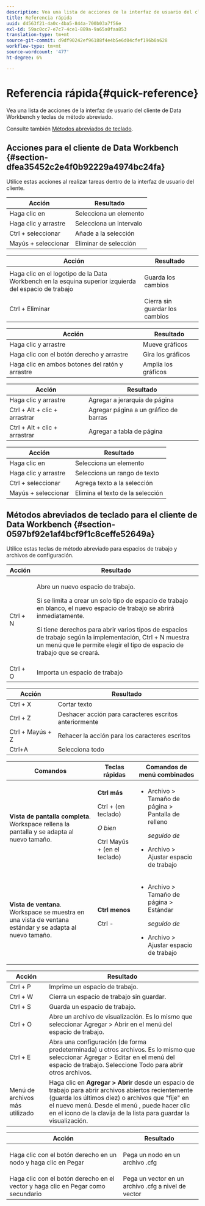 ```yaml
---
description: Vea una lista de acciones de la interfaz de usuario del cliente de Data Workbench y teclas de método abreviado.
title: Referencia rápida
uuid: d4563f21-4a0c-4ba5-844a-700b03a7f56e
exl-id: 59ac0cc7-e7c7-4ce1-889a-9a65a0faa853
translation-type: tm+mt
source-git-commit: d9df90242ef96188f4e4b5e6d04cfef196b0a628
workflow-type: tm+mt
source-wordcount: '477'
ht-degree: 6%

---
```


# Referencia rápida{#quick-reference}

Vea una lista de acciones de la interfaz de usuario del cliente de Data Workbench y teclas de método abreviado.

Consulte también [Métodos abreviados de teclado](../../../home/c-get-started/c-vis/c-qk-ref.md#section-0597bf92e1af4bcf9f1c8ceffe52649a).

## Acciones para el cliente de Data Workbench {#section-dfea35452c2e4f0b92229a4974bc24fa}

Utilice estas acciones al realizar tareas dentro de la interfaz de usuario del cliente.

| Acción | Resultado  |
|---|---|
| Haga clic en | Selecciona un elemento |
| Haga clic y arrastre | Selecciona un intervalo |
| Ctrl + seleccionar | Añade a la selección |
| Mayús + seleccionar | Eliminar de selección |

<table id="table_468868B713E94F08BFF8F5C468F5100B"> 
 <thead> 
  <tr> 
   <th colname="col1" class="entry"> Acción </th> 
   <th colname="col2" class="entry"> Resultado  </th> 
  </tr> 
 </thead>
 <tbody> 
  <tr> 
   <td colname="col1"> Haga clic en el logotipo de la Data Workbench en la esquina superior izquierda del espacio de trabajo </td> 
   <td colname="col2"> <p>Guarda los cambios </p> </td> 
  </tr> 
  <tr> 
   <td colname="col1"> Ctrl + Eliminar </td> 
   <td colname="col2"> Cierra sin guardar los cambios </td> 
  </tr> 
 </tbody> 
</table>

| Acción | Resultado  |
|---|---|
| Haga clic y arrastre | Mueve gráficos |
| Haga clic con el botón derecho y arrastre | Gira los gráficos |
| Haga clic en ambos botones del ratón y arrastre | Amplía los gráficos |

| Acción | Resultado  |
|---|---|
| Haga clic y arrastre | Agregar a jerarquía de página |
| Ctrl + Alt + clic + arrastrar | Agregar página a un gráfico de barras |
| Ctrl + Alt + clic + arrastrar | Agregar a tabla de página |

| Acción | Resultado  |
|---|---|
| Haga clic en | Selecciona un elemento |
| Haga clic y arrastre | Selecciona un rango de texto |
| Ctrl + seleccionar | Agrega texto a la selección |
| Mayús + seleccionar | Elimina el texto de la selección |

## Métodos abreviados de teclado para el cliente de Data Workbench {#section-0597bf92e1af4bcf9f1c8ceffe52649a}

Utilice estas teclas de método abreviado para espacios de trabajo y archivos de configuración.

<table id="table_169AD5F75C92449FACEAC64660B4B50D"> 
 <thead> 
  <tr> 
   <th colname="col1" class="entry"> Acción </th> 
   <th colname="col2" class="entry"> Resultado  </th> 
  </tr>
 </thead>
 <tbody> 
  <tr> 
   <td colname="col1"> Ctrl + N </td> 
   <td colname="col2"> <p>Abre un nuevo espacio de trabajo. </p> <p>Si se limita a crear un solo tipo de espacio de trabajo en blanco, el nuevo espacio de trabajo se abrirá inmediatamente. </p> <p>Si tiene derechos para abrir varios tipos de espacios de trabajo según la implementación, Ctrl + N muestra un menú que le permite elegir el tipo de espacio de trabajo que se creará. </p> </td> 
  </tr> 
  <tr> 
   <td colname="col1"> Ctrl + O </td> 
   <td colname="col2"> Importa un espacio de trabajo </td> 
  </tr> 
 </tbody> 
</table>

| Acción | Resultado  |
|---|---|
| Ctrl + X | Cortar texto |
| Ctrl + Z | Deshacer acción para caracteres escritos anteriormente |
| Ctrl + Mayús + Z | Rehacer la acción para los caracteres escritos |
| Ctrl+A | Selecciona todo |

<table id="table_A01C514C99F043338D183A6839E03DEA"> 
 <thead> 
  <tr> 
   <th colname="col1" class="entry"> Comandos </th> 
   <th colname="col2" class="entry"> Teclas rápidas </th> 
   <th colname="col3" class="entry"> Comandos de menú combinados </th> 
  </tr>
 </thead>
 <tbody> 
  <tr> 
   <td colname="col1"><b>Vista de pantalla completa</b>. Workspace rellena la pantalla y se adapta al nuevo tamaño. </td> 
   <td colname="col2"><b>Ctrl más</b> <p>Ctrl + (en teclado) </p> <p><i>O bien</i> </p> <p>Ctrl Mayús + (en el teclado) </p> </td> 
   <td colname="col3"> 
    <ul id="ul_C7C731B894D946D9916F50806F015857"> 
     <li id="li_452B4C119B1A40038A408CFFC53653A9">Archivo &gt; Tamaño de página &gt; Pantalla de relleno <p><i>seguido de</i> </p> </li> 
     <li id="li_DE9B8B31B9F24A6AA68A1D0DB886B501">Archivo &gt; Ajustar espacio de trabajo </li> 
    </ul> </td> 
  </tr> 
  <tr> 
   <td colname="col1"><b>Vista de ventana</b>. Workspace se muestra en una vista de ventana estándar y se adapta al nuevo tamaño. </td> 
   <td colname="col2"><b>Ctrl menos</b> <p>Ctrl - </p> </td> 
   <td colname="col3"> 
    <ul id="ul_3474B9EFD69343C09BC84E485D896C28"> 
     <li id="li_820BAED76FF24A5785E6D89C5C692DD5">Archivo &gt; Tamaño de página &gt; Estándar <p><i>seguido de</i> </p> </li> 
     <li id="li_337789F282CE4C2C990C67B115782454">Archivo &gt; Ajustar espacio de trabajo </li> 
    </ul> </td> 
  </tr> 
 </tbody> 
</table>

| Acción | Resultado  |
|---|---|
| Ctrl + P | Imprime un espacio de trabajo. |
| Ctrl + W | Cierra un espacio de trabajo sin guardar. |
| Ctrl + S | Guarda un espacio de trabajo. |
| Ctrl + O | Abre un archivo de visualización. Es lo mismo que seleccionar Agregar > Abrir en el menú del espacio de trabajo. |
| Ctrl + E | Abra una configuración (de forma predeterminada) u otros archivos. Es lo mismo que seleccionar Agregar > Editar en el menú del espacio de trabajo. Seleccione Todo para abrir otros archivos. |
| Menú de archivos más utilizado | Haga clic en **Agregar > Abrir** desde un espacio de trabajo para abrir archivos abiertos recientemente (guarda los últimos diez) o archivos que &quot;fije&quot; en el nuevo menú. Desde el menú , puede hacer clic en el icono de la clavija de la lista para guardar la visualización. |

<table id="table_99414A5999F94A2EAB2BBBA27EE487F5"> 
 <thead> 
  <tr> 
   <th colname="col1" class="entry"> Acción </th> 
   <th colname="col2" class="entry"> Resultado  </th> 
  </tr>
 </thead>
 <tbody> 
  <tr> 
   <td colname="col1"> <p>Haga clic con el botón derecho en un nodo y haga clic en <span class="uicontrol"> Pegar</span> </p> </td> 
   <td colname="col2"> <p>Pega un nodo en un archivo <span class="filepath"> .cfg</span> </p> </td> 
  </tr> 
  <tr> 
   <td colname="col1">Haga clic con el botón derecho en el vector y haga clic en <span class="uicontrol"> Pegar como secundario</span> </td> 
   <td colname="col2">Pega un vector en un archivo <span class="filepath"> .cfg</span> a nivel de vector </td> 
  </tr> 
 </tbody> 
</table>
